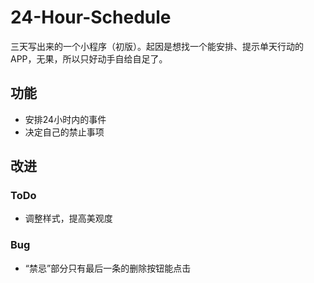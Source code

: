 # 24-Hour-Schedule
三天写出来的一个小程序（初版）。起因是想找一个能安排、提示单天行动的APP，无果，所以只好动手自给自足了。

## 功能

- 安排24小时内的事件
- 决定自己的禁止事项

## 改进

### ToDo
- 调整样式，提高美观度

### Bug
- “禁忌”部分只有最后一条的删除按钮能点击
